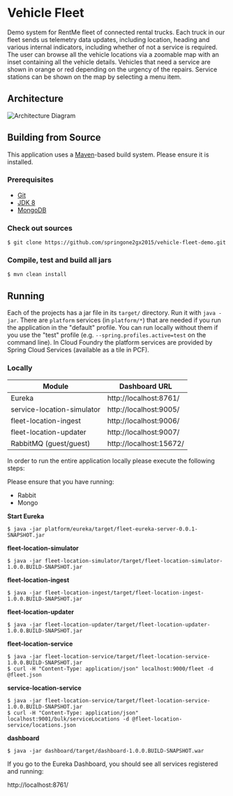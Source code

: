 Vehicle Fleet
=============

Demo system for RentMe fleet of connected rental trucks. Each truck in
our fleet sends us telemetry data updates, including location, heading
and various internal indicators, including whether of not a service is
required. The user can browse all the vehicle locations via a zoomable
map with an inset containing all the vehicle details. Vehicles that
need a service are shown in orange or red depending on the urgency of
the repairs. Service stations can be shown on the map by selecting a
menu item.

## Architecture

![Architecture Diagram](https://raw.githubusercontent.com/springone2gx2015/vehicle-fleet-demo/master/architecture.png)

## Building from Source

This application uses a [Maven][]-based build system. Please ensure it is installed.

### Prerequisites

* [Git][]
* [JDK 8][]
* [MongoDB][]

### Check out sources

	$ git clone https://github.com/springone2gx2015/vehicle-fleet-demo.git

### Compile, test and build all jars

	$ mvn clean install

## Running

Each of the projects has a jar file in its `target/` directory. Run it
with `java -jar`. There are `platform` services (in `platform/*`) that
are needed if you run the application in the "default" profile. You
can run locally without them if you use the "test" profile
(e.g. `--spring.profiles.active=test` on the command line). In Cloud
Foundry the platform services are provided by Spring Cloud Services
(available as a tile in PCF).

### Locally

| Module                     | Dashboard URL                   |
|----------------------------|---------------------------------|
| Eureka                     | http://localhost:8761/          |
| service-location-simulator | http://localhost:9005/          |
| fleet-location-ingest      | http://localhost:9006/          |
| fleet-location-updater     | http://localhost:9007/          |
| RabbitMQ (guest/guest)     | http://localhost:15672/         |

In order to run the entire application locally please execute the following steps:

Please ensure that you have running:

* Rabbit
* Mongo

**Start Eureka**

	$ java -jar platform/eureka/target/fleet-eureka-server-0.0.1-SNAPSHOT.jar

**fleet-location-simulator**

	$ java -jar fleet-location-simulator/target/fleet-location-simulator-1.0.0.BUILD-SNAPSHOT.jar

**fleet-location-ingest**

	$ java -jar fleet-location-ingest/target/fleet-location-ingest-1.0.0.BUILD-SNAPSHOT.jar

**fleet-location-updater**

	$ java -jar fleet-location-updater/target/fleet-location-updater-1.0.0.BUILD-SNAPSHOT.jar

**fleet-location-service**

	$ java -jar fleet-location-service/target/fleet-location-service-1.0.0.BUILD-SNAPSHOT.jar
	$ curl -H "Content-Type: application/json" localhost:9000/fleet -d @fleet.json

**service-location-service**

	$ java -jar fleet-location-service/target/fleet-location-service-1.0.0.BUILD-SNAPSHOT.jar
	$ curl -H "Content-Type: application/json" localhost:9001/bulk/serviceLocations -d @fleet-location-service/locations.json

**dashboard**

	$ java -jar dashboard/target/dashboard-1.0.0.BUILD-SNAPSHOT.war

If you go to the Eureka Dashboard, you should see all services registered and running:

http://localhost:8761/

[Git]: https://help.github.com/articles/set-up-git/
[JDK 8]: http://www.oracle.com/technetwork/java/javase/downloads
[Maven]: https://maven.apache.org/
[MongoDB]: https://www.mongodb.org/
